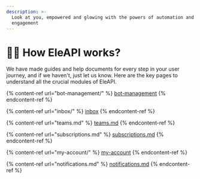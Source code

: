 ```yaml
---
description: >-
  Look at you, empowered and glowing with the powers of automation and customer
  engagement
---
```


# 🏃‍♂️ How EleAPI works?

We have made guides and help documents for every step in your user journey, and if we haven't, just let us know. Here are the key pages to understand all the crucial modules of EleAPI.

{% content-ref url="bot-management/" %}
[bot-management](bot-management/)
{% endcontent-ref %}

{% content-ref url="inbox/" %}
[inbox](inbox/)
{% endcontent-ref %}

{% content-ref url="teams.md" %}
[teams.md](teams.md)
{% endcontent-ref %}

{% content-ref url="subscriptions.md" %}
[subscriptions.md](subscriptions.md)
{% endcontent-ref %}

{% content-ref url="my-account/" %}
[my-account](my-account/)
{% endcontent-ref %}

{% content-ref url="notifications.md" %}
[notifications.md](notifications.md)
{% endcontent-ref %}
